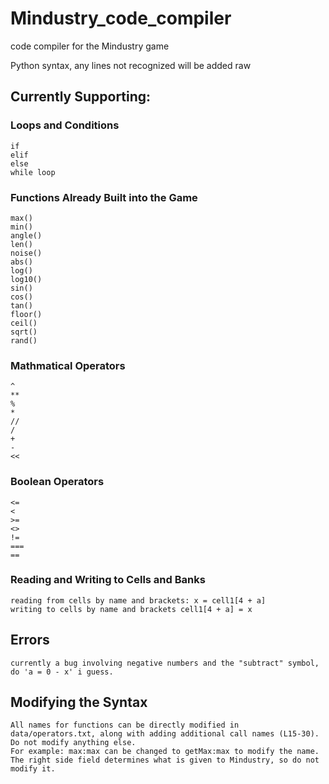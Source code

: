 # Mindustry_code_compiler
code compiler for the Mindustry game

Python syntax, any lines not recognized will be added raw

## Currently Supporting:
### Loops and Conditions
```
if
elif
else
while loop
```
### Functions Already Built into the Game
```
max()
min()
angle()
len()
noise()
abs()
log()
log10()
sin()
cos()
tan()
floor()
ceil()
sqrt()
rand()
```
### Mathmatical Operators
```
^
**
%
*
//
/
+
-
<<
```
### Boolean Operators
```
<=
<
>=
<>
!=
===
==
```
### Reading and Writing to Cells and Banks
```
reading from cells by name and brackets: x = cell1[4 + a]
writing to cells by name and brackets cell1[4 + a] = x
```

## Errors
```
currently a bug involving negative numbers and the "subtract" symbol, do 'a = 0 - x' i guess.
```

## Modifying the Syntax
```
All names for functions can be directly modified in data/operators.txt, along with adding additional call names (L15-30). Do not modify anything else.
For example: max:max can be changed to getMax:max to modify the name. The right side field determines what is given to Mindustry, so do not modify it.
```
